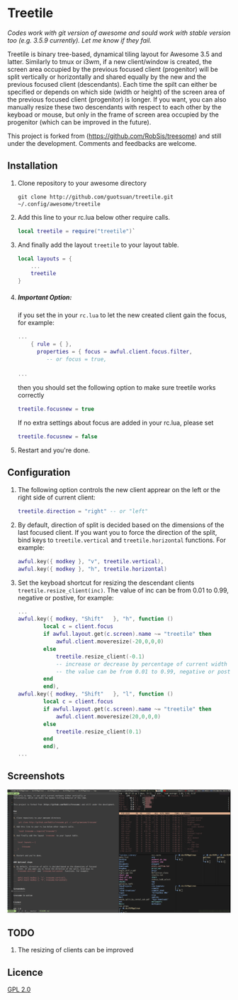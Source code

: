 Treetile
========

*Codes work with git version of awesome and sould work with stable version too (e.g. 3.5.9 currently).  Let me know if they fail.* 

Treetile is binary tree-based, dynamical tiling layout for Awesome 3.5 and
latter.  Similarly to tmux or i3wm, if a new client/window is created, 
the screen area occupied by the previous focused client (progenitor) will be
split vertically or horizontally and shared equally by the new and the previous
focused client (descendants).  Each time the spilt can either be specified or depends on
which side (width or height) of the screen area of the previous focused client (progenitor)
is longer. If you want, you can also manually resize these two descendants with
respect to each other by the keyboad or mouse, but only in the frame of screen area occupied by the
progenitor (which can be improved in the future).  

This project is forked from (https://github.com/RobSis/treesome) and still under the development.
Comments and feedbacks are welcome.


Installation
---

1. Clone repository to your awesome directory

    ```
    git clone http://github.com/guotsuan/treetile.git ~/.config/awesome/treetile
    ```

2. Add this line to your rc.lua below other require calls.

    ```lua
    local treetile = require("treetile")`
    ```

3. And finally add the layout `treetile` to your layout table.
    ```lua
    local layouts = {
        ...
        treetile
    }
    ```
4. ##### Important Option:
    if you set the in your `rc.lua` to let the new created client gain the focus, 
    for example: 
    ```lua
    ...
        { rule = { },
          properties = { focus = awful.client.focus.filter, 
             -- or focus = true,

    ...
    ```

    then you should set the following option to make sure treetile works correctly 
    ```lua
    treetile.focusnew = true  
    ```
    If no extra settings about focus are added in your rc.lua, please set 
    ```lua
    treetile.focusnew = false
    ```
5. Restart and you're done. 


Configuration
----

1. The following option controls the new client apprear on the left or the right side
    of current client: 
    ```lua
    treetile.direction = "right" -- or "left"
    ```

2. By default, direction of split is decided based on the dimensions of the last focused
   client. If you want you to force the direction of the split, bind keys to
   `treetile.vertical` and `treetile.horizontal` functions. For example:
    ```lua
    awful.key({ modkey }, "v", treetile.vertical),
    awful.key({ modkey }, "h", treetile.horizontal)
    ```

3. Set the keyboad shortcut for resizing the descendant clients
   ` treetile.resize_client(inc) `. The value of inc can be from 0.01 to 0.99,
   negative or postive, for example:
    ```lua
    ...
    awful.key({ modkey, "Shift"   }, "h", function ()
            local c = client.focus
            if awful.layout.get(c.screen).name ~= "treetile" then
                awful.client.moveresize(-20,0,0,0) 
            else
                treetile.resize_client(-0.1) 
                -- increase or decrease by percentage of current width or height, 
                -- the value can be from 0.01 to 0.99, negative or postive
            end 
            end),   
    awful.key({ modkey, "Shift"   }, "l", function () 
            local c = client.focus
            if awful.layout.get(c.screen).name ~= "treetile" then
                awful.client.moveresize(20,0,0,0) 
            else
                treetile.resize_client(0.1)
            end 
            end),
    ...
    ```

Screenshots
-----------

![screenshot](./screenshot.png)

TODO
----------
1. The resizing of clients can be improved


Licence
-------

[GPL 2.0](http://www.gnu.org/licenses/gpl-2.0.html)
